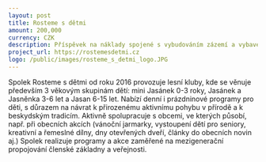 ```yaml
---
layout: post
title: Rosteme s dětmi
amount: 200,000
currency: CZK
description: Příspěvek na náklady spojené s vybudováním zázemí a vybavením interiéru pro lesní klub
project_url: https://rostemesdetmi.cz 
logo: /public/images/rosteme_s_detmi_logo.JPG
---
```

Spolek Rosteme s dětmi od roku 2016 provozuje lesní kluby, kde se věnuje především 3 věkovým skupinám dětí: mini Jasánek 0-3 roky, Jasánek a Jasněnka 3-6 let a Jasan 6-15 let. Nabízí denní i prázdninové programy pro děti, s důrazem na návrat k přirozenému aktivnímu pohybu v přírodě a k beskydským tradicím. Aktivně spolupracuje s obcemi, ve kterých působí, např. při obecních akcích (vánoční jarmarky, vystoupení dětí pro seniory, kreativní a řemeslné dílny, dny otevřených dveří, články do obecních novin aj.) Spolek realizuje programy a akce zaměřené na mezigenerační propojování členské základny a veřejnosti.
